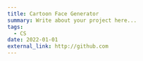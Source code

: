 ```yaml
---
title: Cartoon Face Generator
summary: Write about your project here...
tags:
  - CS
date: 2022-01-01
external_link: http://github.com
---
```

